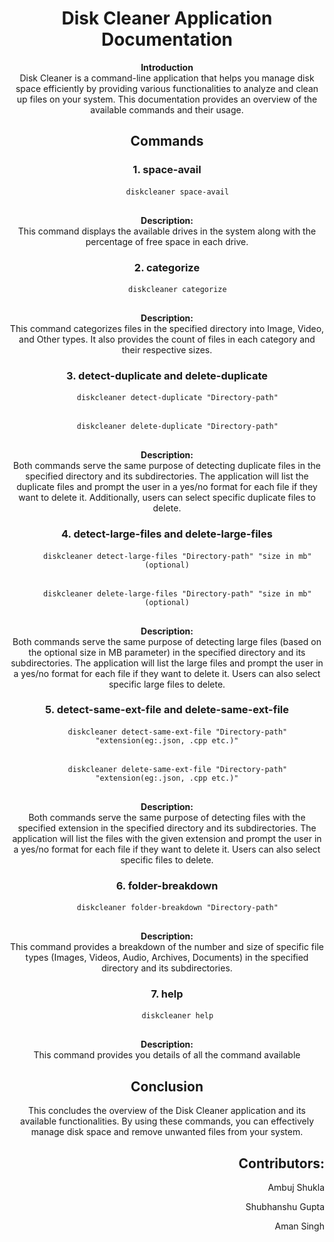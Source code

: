<div align="center">
  <h1>Disk Cleaner Application Documentation</h1>
  <p>
    <strong>Introduction</strong><br>
    Disk Cleaner is a command-line application that helps you manage disk space efficiently by providing various functionalities to analyze and clean up files on your system. This documentation provides an overview of the available commands and their usage.
  </p>
</div>

<div align="center">
  <h2>Commands</h2>
</div>

<div align="center">
  <h3>1. space-avail</h3>
</div>

<div align="center">
  <pre>
    <code>diskcleaner space-avail</code>
  </pre>
  <p>
    <strong>Description:</strong><br>
    This command displays the available drives in the system along with the percentage of free space in each drive.
  </p>
</div>

<div align="center">
  <h3>2. categorize</h3>
</div>

<div align="center">
  <pre>
    <code>diskcleaner categorize</code>
  </pre>
  <p>
    <strong>Description:</strong><br>
    This command categorizes files in the specified directory into Image, Video, and Other types. It also provides the count of files in each category and their respective sizes.
  </p>
</div>

<div align="center">
  <h3>3. detect-duplicate and delete-duplicate</h3>
</div>

<div align="center">
  <pre>
    <code>diskcleaner detect-duplicate "Directory-path"</code>
  </pre>
  <pre>
    <code>diskcleaner delete-duplicate "Directory-path"</code>
  </pre>
  <p>
    <strong>Description:</strong><br>
    Both commands serve the same purpose of detecting duplicate files in the specified directory and its subdirectories. The application will list the duplicate files and prompt the user in a yes/no format for each file if they want to delete it. Additionally, users can select specific duplicate files to delete.
  </p>
</div>

<div align="center">
  <h3>4. detect-large-files and delete-large-files</h3>
</div>

<div align="center">
  <pre>
    <code>diskcleaner detect-large-files "Directory-path" "size in mb" (optional)</code>
  </pre>
  <pre>
    <code>diskcleaner delete-large-files "Directory-path" "size in mb" (optional)</code>
  </pre>
  <p>
    <strong>Description:</strong><br>
    Both commands serve the same purpose of detecting large files (based on the optional size in MB parameter) in the specified directory and its subdirectories. The application will list the large files and prompt the user in a yes/no format for each file if they want to delete it. Users can also select specific large files to delete.
  </p>
</div>

<div align="center">
  <h3>5. detect-same-ext-file and delete-same-ext-file</h3>
</div>

<div align="center">
  <pre>
    <code>diskcleaner detect-same-ext-file "Directory-path" "extension(eg:.json, .cpp etc.)"</code>
  </pre>
  <pre>
    <code>diskcleaner delete-same-ext-file "Directory-path" "extension(eg:.json, .cpp etc.)"</code>
  </pre>
  <p>
    <strong>Description:</strong><br>
    Both commands serve the same purpose of detecting files with the specified extension in the specified directory and its subdirectories. The application will list the files with the given extension and prompt the user in a yes/no format for each file if they want to delete it. Users can also select specific files to delete.
  </p>
</div>

<div align="center">
  <h3>6. folder-breakdown</h3>
</div>

<div align="center">
  <pre>
    <code>diskcleaner folder-breakdown "Directory-path"</code>
  </pre>
  <p>
    <strong>Description:</strong><br>
    This command provides a breakdown of the number and size of specific file types (Images, Videos, Audio, Archives, Documents) in the specified directory and its subdirectories.
  </p>
</div>

<div align="center">
  <h3>7. help</h3>
</div>

<div align="center">
  <pre>
    <code>diskcleaner help</code>
  </pre>
  <p>
    <strong>Description:</strong><br>
    This command provides you details of all the command available
  </p>
</div>

<div align="center">
  <h2>Conclusion</h2>
</div>

<div align="center">
  <p>
    This concludes the overview of the Disk Cleaner application and its available functionalities. By using these commands, you can effectively manage disk space and remove unwanted files from your system.
  </p>
</div>
<div align="right">
  <h2>Contributors:</h2>
  <p>Ambuj Shukla</p>
  <p>Shubhanshu Gupta</p>
  <p>Aman Singh</p>
</div>
